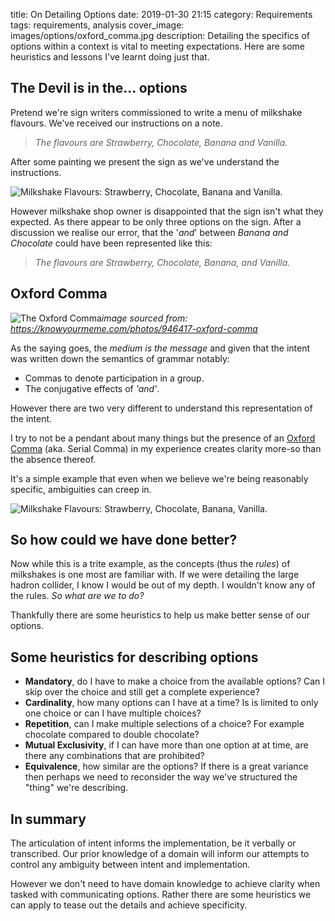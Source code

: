title: On Detailing Options
date: 2019-01-30 21:15
category: Requirements
tags: requirements, analysis
cover_image: images/options/oxford_comma.jpg
description: Detailing the specifics of options within a context is vital to meeting expectations. Here are some heuristics and lessons I've learnt doing just that. 

## The Devil is in the... options

Pretend we're sign writers commissioned to write a menu of milkshake flavours. We've received our instructions on a note.

> *The flavours are Strawberry, Chocolate, Banana and Vanilla.* 

After some painting we present the sign as we've understand the instructions.

![Milkshake Flavours: Strawberry, Chocolate, Banana and Vanilla.]({static}/images/options/sign.png)

However milkshake shop owner is disappointed that the sign isn't what they expected. As there appear to be only three options on the sign. After a discussion we realise our error, that the '*and*' between *Banana and Chocolate* could have been represented like this: 

> *The flavours are Strawberry, Chocolate, Banana, and Vanilla.*

## Oxford Comma

![The Oxford Comma]({static}/images/options/oxford_comma.jpg)*image sourced from:  https://knowyourmeme.com/photos/946417-oxford-comma*

As the saying goes, the *medium is the message* and given that the intent was written down the semantics of grammar notably: 
 - Commas to denote participation in a group.
 - The conjugative effects of *'and'*.

However there are two very different to understand this representation of the intent.

I try to not be a pendant about many things but the presence of an [Oxford Comma](https://en.wikipedia.org/wiki/Serial_comma) (aka. Serial Comma) in my experience creates clarity more-so than the absence thereof.

It's a simple example that even when we believe we're being reasonably specific, ambiguities can creep in. 

![Milkshake Flavours: Strawberry, Chocolate, Banana, Vanilla.]({static}/images/options/sign_revised.png)

## So how could we have done better?

Now while this is a trite example, as the concepts (thus the *rules*) of milkshakes is one most are familiar with. If we were detailing the large hadron collider, I know I would be out of my depth. I wouldn't know any of the rules. *So what are we to do?*

Thankfully there are some heuristics to help us make better sense of our options.

## Some heuristics for describing options

- **Mandatory**, do I have to make a choice from the available options? Can I skip over the choice and still get a complete experience?
- **Cardinality**, how many options can I have at a time? Is is limited to only one choice or can I have multiple choices?
- **Repetition**, can I make multiple selections of a choice? For example chocolate compared to double chocolate? 
- **Mutual Exclusivity**, if I can have more than one option at at time, are there any combinations that are prohibited?
- **Equivalence**, how similar are the options? If there is a great variance then perhaps we need to reconsider the way we've structured the "thing" we're describing.

## In summary

The articulation of intent informs the implementation, be it verbally or transcribed. Our prior knowledge of a domain will inform our attempts to control any ambiguity between intent and implementation.

However we don't need to have domain knowledge to achieve clarity when tasked with communicating options. Rather there are some heuristics we can apply to tease out the details and achieve specificity.